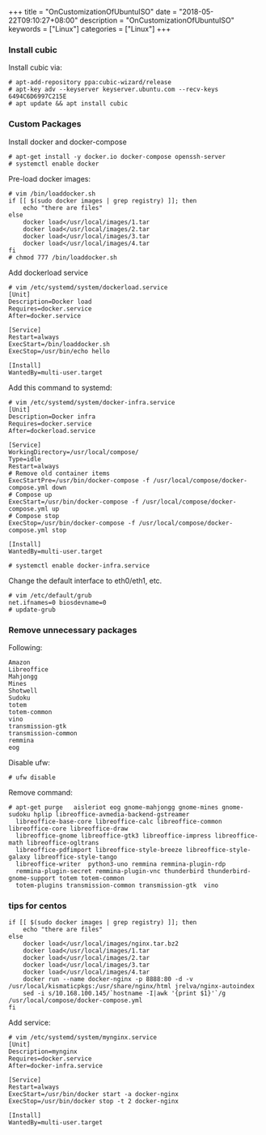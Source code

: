 +++
title = "OnCustomizationOfUbuntuISO"
date = "2018-05-22T09:10:27+08:00"
description = "OnCustomizationOfUbuntuISO"
keywords = ["Linux"]
categories = ["Linux"]
+++
### Install cubic
Install cubic via:    

```
# apt-add-repository ppa:cubic-wizard/release
# apt-key adv --keyserver keyserver.ubuntu.com --recv-keys 6494C6D6997C215E
# apt update && apt install cubic
```

### Custom Packages
Install docker and docker-compose

```
# apt-get install -y docker.io docker-compose openssh-server
# systemctl enable docker
```

Pre-load docker images:   

```
# vim /bin/loaddocker.sh
if [[ $(sudo docker images | grep registry) ]]; then
    echo "there are files"
else
    docker load</usr/local/images/1.tar
    docker load</usr/local/images/2.tar
    docker load</usr/local/images/3.tar
    docker load</usr/local/images/4.tar
fi
# chmod 777 /bin/loaddocker.sh
```
Add dockerload service

```
# vim /etc/systemd/system/dockerload.service 
[Unit]
Description=Docker load
Requires=docker.service
After=docker.service

[Service]
Restart=always
ExecStart=/bin/loaddocker.sh
ExecStop=/usr/bin/echo hello

[Install]
WantedBy=multi-user.target

```


Add this command to systemd:    

```
# vim /etc/systemd/system/docker-infra.service
[Unit]
Description=Docker infra
Requires=docker.service
After=dockerload.service

[Service]
WorkingDirectory=/usr/local/compose/
Type=idle
Restart=always
# Remove old container items
ExecStartPre=/usr/bin/docker-compose -f /usr/local/compose/docker-compose.yml down
# Compose up
ExecStart=/usr/bin/docker-compose -f /usr/local/compose/docker-compose.yml up
# Compose stop
ExecStop=/usr/bin/docker-compose -f /usr/local/compose/docker-compose.yml stop

[Install]
WantedBy=multi-user.target

# systemctl enable docker-infra.service
```
Change the default interface to eth0/eth1, etc.    

```
# vim /etc/default/grub
net.ifnames=0 biosdevname=0
# update-grub
```

### Remove unnecessary packages
Following:    

```
Amazon
Libreoffice
Mahjongg
Mines
Shotwell
Sudoku
totem
totem-common
vino
transmission-gtk
transmission-common
remmina
eog

```
Disable ufw:    

```
# ufw disable
```

Remove command:    

```
# apt-get purge   aisleriot eog gnome-mahjongg gnome-mines gnome-sudoku hplip libreoffice-avmedia-backend-gstreamer
  libreoffice-base-core libreoffice-calc libreoffice-common libreoffice-core libreoffice-draw
  libreoffice-gnome libreoffice-gtk3 libreoffice-impress libreoffice-math libreoffice-ogltrans
  libreoffice-pdfimport libreoffice-style-breeze libreoffice-style-galaxy libreoffice-style-tango
  libreoffice-writer  python3-uno remmina remmina-plugin-rdp
  remmina-plugin-secret remmina-plugin-vnc thunderbird thunderbird-gnome-support totem totem-common
  totem-plugins transmission-common transmission-gtk  vino

```

### tips for centos

```
if [[ $(sudo docker images | grep registry) ]]; then
    echo "there are files"
else
    docker load</usr/local/images/nginx.tar.bz2
    docker load</usr/local/images/1.tar
    docker load</usr/local/images/2.tar
    docker load</usr/local/images/3.tar
    docker load</usr/local/images/4.tar
    docker run --name docker-nginx -p 8888:80 -d -v /usr/local/kismaticpkgs:/usr/share/nginx/html jrelva/nginx-autoindex
    sed -i s/10.168.100.145/`hostname -I|awk '{print $1}'`/g /usr/local/compose/docker-compose.yml
fi

```
Add service:    

```
# vim /etc/systemd/system/mynginx.service 
[Unit]
Description=mynginx
Requires=docker.service
After=docker-infra.service

[Service]
Restart=always
ExecStart=/usr/bin/docker start -a docker-nginx
ExecStop=/usr/bin/docker stop -t 2 docker-nginx

[Install]
WantedBy=multi-user.target

```

